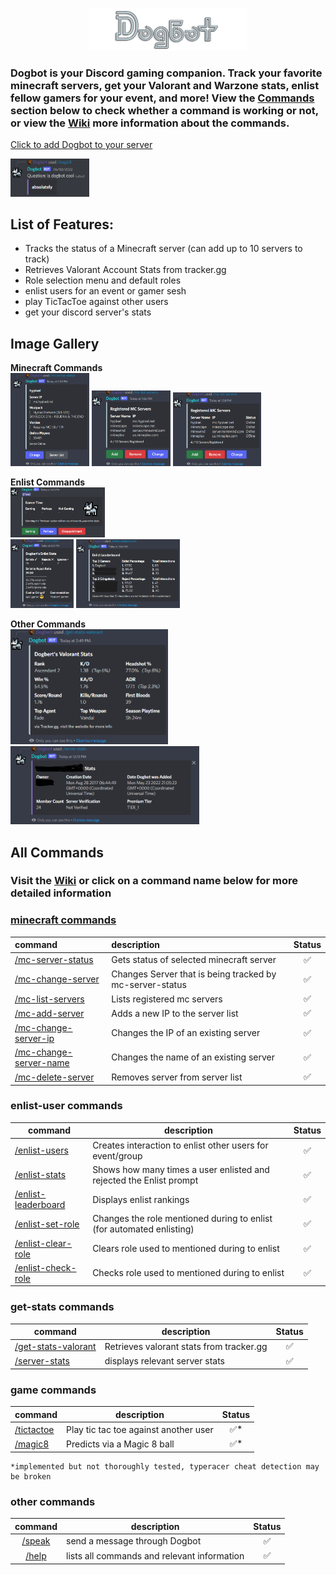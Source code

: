 <p align="center">
  <img src="https://github.com/MykelMatar/Dogbot/blob/Discord.js14/src/dependencies/images/Dogbot_Logo_512.png" width="50%">
</p>

  ### Dogbot is your Discord gaming companion. Track your favorite minecraft servers, get your Valorant and Warzone stats, enlist fellow gamers for your event, and more! View the [Commands](#all-commands) section below to check whether a command is working or not, or view the [Wiki](https://github.com/MykelMatar/Dogbot/wiki) more information about the commands. 
[Click to add Dogbot to your server](https://discord.com/api/oauth2/authorize?client_id=848283770041532425&permissions=8&scope=bot%20applications.commands)
<p align="left">
  <img src="https://github.com/MykelMatar/Dogbot/blob/Discord.js14/src/dependencies/images/magic8.png" width="25%"></img>
</p>


## List of Features: 
  * Tracks the status of a Minecraft server (can add up to 10 servers to track)
  * Retrieves Valorant Account Stats from tracker.gg
  * Role selection menu and default roles
  * enlist users for an event or gamer sesh 
  * play TicTacToe against other users
  * get your discord server's stats

## Image Gallery
**Minecraft Commands**  
<img src="https://github.com/MykelMatar/Dogbot/blob/Discord.js14/src/dependencies/images/mc-server-status.png" width="25%"></img>
<img src="https://github.com/MykelMatar/Dogbot/blob/Discord.js14/src/dependencies/images/mc-list-servers.png" width="25%"></img>
<img src="https://github.com/MykelMatar/Dogbot/blob/Discord.js14/src/dependencies/images/mc-list-servers-status.png" width="28%"></img>  

**Enlist Commands**  
<img src="https://github.com/MykelMatar/Dogbot/blob/Discord.js14/src/dependencies/images/enlist-users.png" width="30%"></img>  
<img src="https://github.com/MykelMatar/Dogbot/blob/Discord.js14/src/dependencies/images/enlist-stats.png" width="20%"></img>
<img src="https://github.com/MykelMatar/Dogbot/blob/Discord.js14/src/dependencies/images/enlist-leaderboard.png" width="33%"></img>

**Other Commands**  
<img src="https://github.com/MykelMatar/Dogbot/blob/Discord.js14/src/dependencies/images/get-stats-valorant.png" width="50%"></img>   
<img src="https://github.com/MykelMatar/Dogbot/blob/Discord.js14/src/dependencies/images/server-stats.png" width="60%"></img>


## All Commands
### Visit the [Wiki](https://github.com/MykelMatar/Dogbot/wiki) or click on a command name below for more detailed information
### [minecraft commands](https://github.com/MykelMatar/Dogbot/wiki#minecraft-server-tracking-commands)
| command                                                                                   | description                                              | Status |
|:------------------------------------------------------------------------------------------|:---------------------------------------------------------|:------:|
| [/mc-server-status](https://github.com/MykelMatar/Dogbot/wiki#mc-server-status)           | Gets status of selected minecraft server                 |   ✅    |
| [/mc-change-server](https://github.com/MykelMatar/Dogbot/wiki#mc-change-server)           | Changes Server that is being tracked by mc-server-status |   ✅    |
| [/mc-list-servers](https://github.com/MykelMatar/Dogbot/wiki#mc-list-servers)             | Lists registered mc servers                              |   ✅    |
| [/mc-add-server](https://github.com/MykelMatar/Dogbot/wiki#mc-add-server)                 | Adds a new IP to the server list                         |   ✅    |
| [/mc-change-server-ip](https://github.com/MykelMatar/Dogbot/wiki#mc-change-server-ip)     | Changes the IP of an existing server                     |   ✅    |
| [/mc-change-server-name](https://github.com/MykelMatar/Dogbot/wiki#mc-change-server-name) | Changes the name of an existing server                   |   ✅    |
| [/mc-delete-server](https://github.com/MykelMatar/Dogbot/wiki#mc-delete-server)           | Removes server from server list                          |   ✅    |

### enlist-user commands
| command               | description                                                         | Status |
|-----------------------|---------------------------------------------------------------------|:------:|
| [/enlist-users](https://github.com/MykelMatar/Dogbot/wiki#enlist-users)         | Creates interaction to enlist other users for event/group           |   ✅   |
| [/enlist-stats](https://github.com/MykelMatar/Dogbot/wiki#enlist-stats)         | Shows how many times a user enlisted and rejected the Enlist prompt |   ✅   |
| [/enlist-leaderboard](https://github.com/MykelMatar/Dogbot/wiki#enlist-leaderboard) | Displays enlist rankings                 |   ✅   |
| [/enlist-set-role](https://github.com/MykelMatar/Dogbot/wiki#enlist-set-role)| Changes the role mentioned during to enlist (for automated enlisting)|   ✅ |
| [/enlist-clear-role](https://github.com/MykelMatar/Dogbot/wiki#enlist-clear-role) | Clears role used to mentioned during to enlist                |   ✅   |
| [/enlist-check-role](https://github.com/MykelMatar/Dogbot/wiki#enlist-check-role) | Checks role used to mentioned during to enlist                 |   ✅   |


### get-stats commands
| command             | description                              | Status |
|---------------------|------------------------------------------|:------:|
| [/get-stats-valorant](https://github.com/MykelMatar/Dogbot/wiki#get-stats-valorant) | Retrieves valorant stats from tracker.gg |   ✅   |
| [/server-stats](https://github.com/MykelMatar/Dogbot/wiki#server-stats)       | displays relevant server stats           |   ✅   |


### game commands
| command      | description                             | Status |
|--------------|-----------------------------------------|:------:|
| [/tictactoe](https://github.com/MykelMatar/Dogbot/wiki#tictactoe)   | Play tic tac toe against another user   |   ✅*  |
| [/magic8](https://github.com/MykelMatar/Dogbot/wiki#magic8)      | Predicts via a Magic 8 ball             |   ✅*  |

    *implemented but not thoroughly tested, typeracer cheat detection may be broken

### other commands
| command | description                                  | Status |
|:-------:|----------------------------------------------|:------:|
|  [/speak](https://github.com/MykelMatar/Dogbot/wiki#speak)   | send a message through Dogbot                |   ✅  |
| [/help](https://github.com/MykelMatar/Dogbot/wiki#elp)    | lists all commands and relevant information  |   ✅  |


